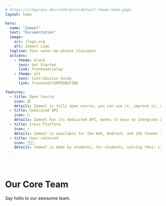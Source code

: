 ```yaml
---
# https://vitepress.dev/reference/default-theme-home-page
layout: home

hero:
  name: "Zameel"
  text: "Documentation"
  image:
    src: /logo.svg
    alt: Zameel Logo
  tagline: Your never-be-absent classmate
  actions:
    - theme: brand
      text: Get Started
      link: frontend/setup
    - theme: alt
      text: Contribution Guide
      link: frontend/CONTRIBUTING

features:
  - title: Open Source
    icon: 🔓
    details: Zameel is fully open source, you can use it, improve it, or make your own from it.
  - title: Dedicated API
    icon: 🔗
    details: Zameel has its dedicated API, makes it easy to integrate with your own apps and technologies.
  - title: Cross Platform
    icon: ⚛
    details: Zameel is available for the Web, Android, and iOS thanks to React Native.
  - title: User-centered
    icon: 👩🏻‍🎓
    details: Zameel is made by students, for students, solving their studying-related problems!
---
```


<script setup>
import { VPTeamMembers } from 'vitepress/theme'

const members = [
  {
    avatar: 'https://www.github.com/khateeboveskey.png',
    name: 'Abdulrahman Al-Khateeb',
    title: 'Team Lead & Frontend Developer',
    links: [
      { icon: 'github', link: 'https://github.com/khateeboveskey' },
      { icon: 'linkedin', link: 'https://www.linkedin.com/in/khateeb404/' },
      { icon: 'twitter', link: 'https://twitter.com/khateeb404' },
      { icon: 'youtube', link: 'https://www.youtube.com/@khateebedia' }
    ]
  },
  {
    avatar: 'https://www.github.com/Mahmood-Ahmed-Alqirshy.png',
    name: 'Mahmood Al-Qirshy',
    title: 'Backend Developer',
    links: [
      { icon: 'github', link: 'https://github.com/Mahmood-Ahmed-Alqirshy' },
    ]
  },
  {
    avatar: 'https://www.github.com/Hussein-Alyafei.png',
    name: 'Hussein Al-Yafei',
    title: 'Backend Developer',
    links: [
      { icon: 'github', link: 'https://github.com/Hussein-Alyafei' },
      { icon: 'twitter', link: 'https://twitter.com/__7ussein' },
    ]
  },
  {
    avatar: 'https://www.github.com/AbdulmalikAlsqaaf.png',
    name: 'Abdulmalik Al-Saqqaf',
    title: 'UI/UX Designer',
    links: [
      { icon: 'github', link: 'https://github.com/AbdulmalikAlsqaaf' },
    ]
  },
  {
    avatar: 'https://www.github.com/ahmed-alnabhi.png',
    name: 'Ahmed Al-Nabhi',
    title: 'Frontend Developer',
    links: [
      { icon: 'github', link: 'https://github.com/ahmed-alnabhi' },
      { icon: 'twitter', link: 'https://twitter.com/Ahmed_fahmi2004' },
    ]
  },
  {
    avatar: 'https://www.github.com/benadnan2002.png',
    name: 'Osama Al-Audari',
    title: 'Analysist & Technical Writer',
    links: [
      { icon: 'github', link: 'https://github.com/benadnan2002' },
    ]
  },
]
</script>

<span style="display: block; margin-top: 5rem"></span>

# Our Core Team

Say hello to our awesome team.

<VPTeamMembers size="small" :members="members" />
